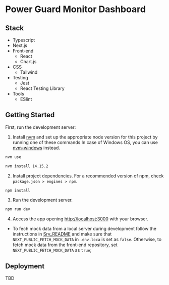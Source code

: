 # Power Guard Monitor Dashboard

## Stack

- Typescript
- Next.js
- Front-end
  - React
  - Chart.js
- CSS
  - Tailwind
- Testing
  - Jest
  - React Testing Library
- Tools
  - ESlint

## Getting Started

First, run the development server:

1. Install [nvm](https://github.com/nvm-sh/nvm) and set up the appropriate node version for this project by running one of these commands.In case of Windows OS, you can use [nvm-windows](https://github.com/coreybutler/nvm-windows) instead.

```bash
nvm use

nvm install 14.15.2
```

2. Install project dependencies. For a recommended version of npm, check `package.json > engines > npm`.

```bash
npm install
```

3. Run the development server.

```bash
npm run dev
```

4. Access the app opening [http://localhost:3000](http://localhost:3000) with your browser.

- To fech mock data from a local server during development follow the instructions in [Srv_README](srv/README.md) and make sure that `NEXT_PUBLIC_FETCH_MOCK_DATA` in `.env.loca` is set as `false`. Otherwise, to fetch mock data from the front-end repository, set `NEXT_PUBLIC_FETCH_MOCK_DATA` as `true`;

## Deployment

TBD
